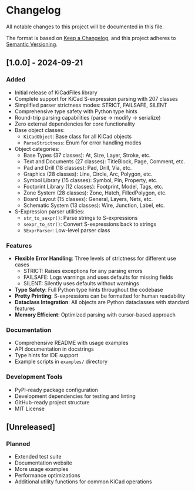 # Changelog

All notable changes to this project will be documented in this file.

The format is based on [Keep a Changelog](https://keepachangelog.com/en/1.0.0/),
and this project adheres to [Semantic Versioning](https://semver.org/spec/v2.0.0.html).

## [1.0.0] - 2024-09-21

### Added

- Initial release of KiCadFiles library
- Complete support for KiCad S-expression parsing with 207 classes
- Simplified parser strictness modes: STRICT, FAILSAFE, SILENT
- Comprehensive type safety with Python type hints
- Round-trip parsing capabilities (parse → modify → serialize)
- Zero external dependencies for core functionality
- Base object classes:
  - `KiCadObject`: Base class for all KiCad objects
  - `ParseStrictness`: Enum for error handling modes
- Object categories:
  - Base Types (37 classes): At, Size, Layer, Stroke, etc.
  - Text and Documents (27 classes): TitleBlock, Page, Comment, etc.
  - Pad and Drill (18 classes): Pad, Drill, Via, etc.
  - Graphics (28 classes): Line, Circle, Arc, Polygon, etc.
  - Symbol Library (15 classes): Symbol, Pin, Property, etc.
  - Footprint Library (12 classes): Footprint, Model, Tags, etc.
  - Zone System (28 classes): Zone, Hatch, FilledPolygon, etc.
  - Board Layout (15 classes): General, Layers, Nets, etc.
  - Schematic System (13 classes): Wire, Junction, Label, etc.
- S-Expression parser utilities:
  - `str_to_sexpr()`: Parse strings to S-expressions
  - `sexpr_to_str()`: Convert S-expressions back to strings
  - `SExprParser`: Low-level parser class

### Features

- **Flexible Error Handling**: Three levels of strictness for different use cases
  - STRICT: Raises exceptions for any parsing errors
  - FAILSAFE: Logs warnings and uses defaults for missing fields
  - SILENT: Silently uses defaults without warnings
- **Type Safety**: Full Python type hints throughout the codebase
- **Pretty Printing**: S-expressions can be formatted for human readability
- **Dataclass Integration**: All objects are Python dataclasses with standard features
- **Memory Efficient**: Optimized parsing with cursor-based approach

### Documentation

- Comprehensive README with usage examples
- API documentation in docstrings
- Type hints for IDE support
- Example scripts in `examples/` directory

### Development Tools

- PyPI-ready package configuration
- Development dependencies for testing and linting
- GitHub-ready project structure
- MIT License

## [Unreleased]

### Planned

- Extended test suite
- Documentation website
- More usage examples
- Performance optimizations
- Additional utility functions for common KiCad operations